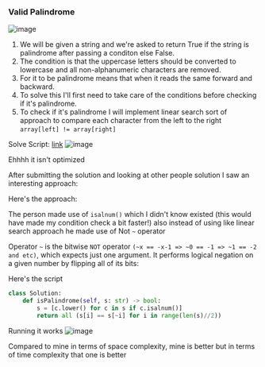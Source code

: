<h3> Valid Palindrome </h3>

![image](https://github.com/h4ckyou/h4ckyou.github.io/assets/127159644/14b415f8-86ee-4630-84e1-8807b46d7a45)

1. We will be given a string and we're asked to return True if the string is palindrome after passing a conditon else False.
2. The condition is that the uppercase letters should be converted to lowercase and all non-alphanumeric characters are removed. 
3. For it to be palindrome means that when it reads the same forward and backward.
4. To solve this I'll first need to take care of the conditions before checking if it's palindrome.
5. To check if it's palindrome I will implement linear search sort of approach to compare each character from the left to the right `array[left] != array[right]` 

Solve Script: [link](https://github.com/h4ckyou/h4ckyou.github.io/blob/main/posts/programming/Leetcode/Valid%20Palindrome/solve.py)
![image](https://github.com/h4ckyou/h4ckyou.github.io/assets/127159644/5bf61bb6-176a-4b63-aca7-93db35d16032)

Ehhhh it isn't optimized

After submitting the solution and looking at other people solution I saw an interesting approach:

Here's the approach:

The person made use of `isalnum()` which I didn't know existed (this would have made my condition check a bit faster!) also instead of using like linear search approach he made use of Not `~` operator

Operator `~` is the bitwise `NOT` operator `(~x == -x-1 => ~0 == -1 => ~1 == -2 and etc)`, which expects just one argument. It performs logical negation on a given number by flipping all of its bits:

Here's the script

```python
class Solution:
    def isPalindrome(self, s: str) -> bool:
        s = [c.lower() for c in s if c.isalnum()]
        return all (s[i] == s[~i] for i in range(len(s)//2))
```

Running it works
![image](https://github.com/h4ckyou/h4ckyou.github.io/assets/127159644/b038cb6d-6a36-4a28-af9f-22b4a96aa720)

Compared to mine in terms of space complexity, mine is better but in terms of time complexity that one is better
